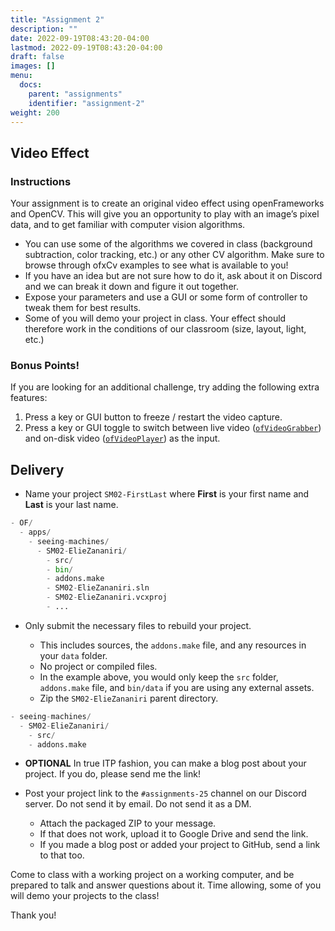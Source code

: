 ```yaml
---
title: "Assignment 2"
description: ""
date: 2022-09-19T08:43:20-04:00
lastmod: 2022-09-19T08:43:20-04:00
draft: false
images: []
menu:
  docs:
    parent: "assignments"
    identifier: "assignment-2"
weight: 200
---
```


## Video Effect

### Instructions

Your assignment is to create an original video effect using openFrameworks and OpenCV. This will give you an opportunity to play with an image’s pixel data, and to get familiar with computer vision algorithms.

* You can use some of the algorithms we covered in class (background subtraction, color tracking, etc.) or any other CV algorithm. Make sure to browse through ofxCv examples to see what is available to you!
* If you have an idea but are not sure how to do it, ask about it on Discord and we can break it down and figure it out together.
* Expose your parameters and use a GUI or some form of controller to tweak them for best results.
* Some of you will demo your project in class. Your effect should therefore work in the conditions of our classroom (size, layout, light, etc.)

### Bonus Points!

If you are looking for an additional challenge, try adding the following extra features:

1. Press a key or GUI button to freeze / restart the video capture.
1. Press a key or GUI toggle to switch between live video ([`ofVideoGrabber`](https://openframeworks.cc/documentation/video/ofVideoGrabber/)) and on-disk video ([`ofVideoPlayer`](https://openframeworks.cc/documentation/video/ofVideoPlayer/)) as the input.

## Delivery

* Name your project `SM02-FirstLast` where **First** is your first name and **Last** is your last name.

```python
- OF/
  - apps/
    - seeing-machines/
      - SM02-ElieZananiri/
        - src/
        - bin/
        - addons.make
        - SM02-ElieZananiri.sln
        - SM02-ElieZananiri.vcxproj
        - ...
```

* Only submit the necessary files to rebuild your project.

  * This includes sources, the `addons.make` file, and any resources in your `data` folder.
  * No project or compiled files.
  * In the example above, you would only keep the `src` folder, `addons.make` file, and `bin/data` if you are using any external assets.
  * Zip the `SM02-ElieZananiri` parent directory.

```python
- seeing-machines/
  - SM02-ElieZananiri/
    - src/
    - addons.make
```

* **OPTIONAL** In true ITP fashion, you can make a blog post about your project. If you do, please send me the link!

* Post your project link to the `#assignments-25` channel on our Discord server. Do not send it by email. Do not send it as a DM.

  * Attach the packaged ZIP to your message.
  * If that does not work, upload it to Google Drive and send the link.
  * If you made a blog post or added your project to GitHub, send a link to that too.

Come to class with a working project on a working computer, and be prepared to talk and answer questions about it. Time allowing, some of you will demo your projects to the class!

Thank you!
